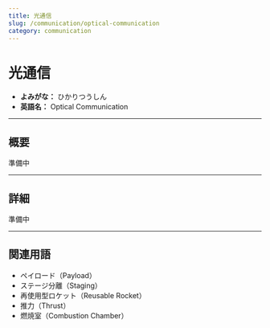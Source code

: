 ```yaml
---
title: 光通信
slug: /communication/optical-communication
category: communication
---
```


# 光通信

- **よみがな：** ひかりつうしん  
- **英語名：** Optical Communication  

---

## 概要

準備中  

---

## 詳細

準備中  

---

## 関連用語

- ペイロード（Payload）
- ステージ分離（Staging）
- 再使用型ロケット（Reusable Rocket）
- 推力（Thrust）
- 燃焼室（Combustion Chamber）
